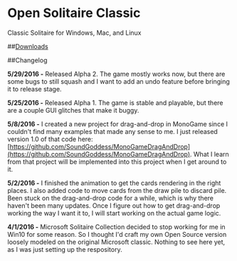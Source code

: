 # Open Solitaire Classic
Classic Solitaire for Windows, Mac, and Linux

##[Downloads](https://github.com/SoundGoddess/OpenSolitaire/releases)

##Changelog

**5/29/2016 -** Released Alpha 2.  The game mostly works now, but there are some bugs to still squash and I want to add an undo feature before bringing it to release stage.

**5/25/2016 -** Released Alpha 1.  The game is stable and playable, but there are a couple GUI glitches that make it buggy.

**5/8/2016 -** I created a new project for drag-and-drop in MonoGame since I couldn't find many examples that made any sense to me.  I just released version 1.0 of that code here: [https://github.com/SoundGoddess/MonoGameDragAndDrop](https://github.com/SoundGoddess/MonoGameDragAndDrop).  What I learn from that project will be implemented into this project when I get around to it.

**5/2/2016 -** I finished the animation to get the cards rendering in the right places.  I also added code to move cards from the draw pile to discard pile.  Been stuck on the drag-and-drop code for a while, which is why there haven't been many updates.  Once I figure out how to get drag-and-drop working the way I want it to, I will start working on the actual game logic.

**4/1/2016 -** Microsoft Solitaire Collection decided to stop working for me in Win10 for some reason.  So I thought I'd craft my own Open Source version loosely modeled on the original Microsoft classic.  Nothing to see here yet, as I was just setting up the respository.
